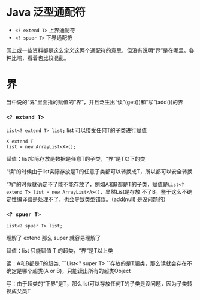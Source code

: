 # Java 泛型通配符
* ```<? extend T>``` 上界通配符
* ```<? spuer T>``` 下界通配符

网上或一些资料都是这么定义这两个通配符的意思，但没有说明“界”是在哪里。各种比喻，看着也比较混乱。 

# 界
当中说的“界”里面指的赋值的“界”，并且泛生出“读”(get())和“写”(add())的界

### ```<? extend T>```
```List<? extend T> list;```
list 可以接受任何T的子类进行赋值
```
X extend T
list = new ArrayList<X>();
```
赋值：list实际存放是数据是任意T的子类，“界”是T以下的类

“读”的时候由于list实际存放是T的任意子类都可以转换成T，所以都可以安全转换

“写”的时候就确定不了能不能存放了，例如A和B都是T的子类，赋值是```List<? extend T> list = new ArrayList<A>()```，显然List<A>是存放
不了B。鉴于这么不确定性编译器是处理不了，也会导致类型错误。（add(null) 是没问题的）

### ```<? spuer T>```
```
List<? spuer T> list;
```
理解了 extend 那么 super 就容易理解了

赋值：list 只能赋值 T 的超类，“界”是T以上类

读：A和B都是T的超类, ```List<? super T> ``存放的是T超类，那么读就会存在不确定是哪个超类(A or B)，只能读出所有的超类Object

写：由于超类的“下界”是T，那么list可以存放任何T的子类是没问题，因为子类转换成父类T


